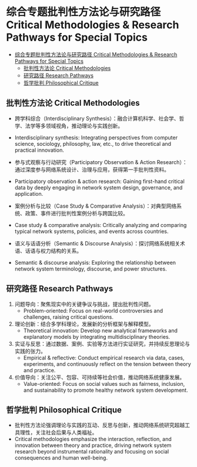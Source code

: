 # 综合专题批判性方法论与研究路径 Critical Methodologies & Research Pathways for Special Topics


<!-- TOC START -->

- [综合专题批判性方法论与研究路径 Critical Methodologies & Research Pathways for Special Topics](#综合专题批判性方法论与研究路径-critical-methodologies-research-pathways-for-special-topics)
  - [批判性方法论 Critical Methodologies](#批判性方法论-critical-methodologies)
  - [研究路径 Research Pathways](#研究路径-research-pathways)
  - [哲学批判 Philosophical Critique](#哲学批判-philosophical-critique)

<!-- TOC END -->

## 批判性方法论 Critical Methodologies

- 跨学科综合（Interdisciplinary Synthesis）：融合计算机科学、社会学、哲学、法学等多领域视角，推动理论与实践创新。
- Interdisciplinary synthesis: Integrating perspectives from computer science, sociology, philosophy, law, etc., to drive theoretical and practical innovation.

- 参与式观察与行动研究（Participatory Observation & Action Research）：通过深度参与网络系统设计、治理与应用，获得第一手批判性资料。
- Participatory observation & action research: Gaining first-hand critical data by deeply engaging in network system design, governance, and application.

- 案例分析与比较（Case Study & Comparative Analysis）：对典型网络系统、政策、事件进行批判性案例分析与跨国比较。
- Case study & comparative analysis: Critically analyzing and comparing typical network systems, policies, and events across countries.

- 语义与话语分析（Semantic & Discourse Analysis）：探讨网络系统相关术语、话语与权力结构的关系。
- Semantic & discourse analysis: Exploring the relationship between network system terminology, discourse, and power structures.

## 研究路径 Research Pathways

1. 问题导向：聚焦现实中的关键争议与挑战，提出批判性问题。
   - Problem-oriented: Focus on real-world controversies and challenges, raising critical questions.
2. 理论创新：结合多学科理论，发展新的分析框架与解释模型。
   - Theoretical innovation: Develop new analytical frameworks and explanatory models by integrating multidisciplinary theories.
3. 实证与反思：通过数据、案例、实验等方法进行实证研究，并持续反思理论与实践的张力。
   - Empirical & reflective: Conduct empirical research via data, cases, experiments, and continuously reflect on the tension between theory and practice.
4. 价值导向：关注公平、包容、可持续等社会价值，推动网络系统健康发展。
   - Value-oriented: Focus on social values such as fairness, inclusion, and sustainability to promote healthy network system development.

## 哲学批判 Philosophical Critique

- 批判性方法论强调理论与实践的互动、反思与创新，推动网络系统研究超越工具理性，关注社会后果与人类福祉。
- Critical methodologies emphasize the interaction, reflection, and innovation between theory and practice, driving network system research beyond instrumental rationality and focusing on social consequences and human well-being.
